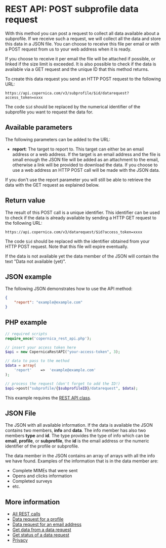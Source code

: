 # REST API: POST subprofile data request

With this method you can post a request to collect all data available about
a subprofile. If we receive such a request, we will collect all the data
and store this data in a JSON file. You can choose to receive this file 
per email or with a POST request from us to your web address when it is ready. 

If you choose to receive it per email the file will be attached if possible, 
or linked if the size limit is exceeded. It is also possible to check if the
data is available via a GET request and the unique ID that this method
returns.

To create this data request you send an HTTP POST request to the following URL:

`https://api.copernica.com/v3/subprofile/$id/datarequest?access_token=xxxx`

The code `$id` should be replaced by the numerical identifier of the subprofile 
you want to request the data for.

## Available parameters

The following parameters can be added to the URL:

* **report**: The target to report to. This target can either be an email address or 
a web address. If the target is an email address and the file is small enough the 
JSON file will be added as an attachment to the email, otherwise a link will 
be provided to download the data. If you choose to use a web address an 
HTTP POST call will be made with the JSON data.

If you don't use the report parameter you will still be able to retrieve 
the data with the GET request as explained below.

## Return value

The result of this POST call is a unique identifier. This identifier can be
used to check if the data is already available by sending a HTTP GET request
to the following URL:

`https://api.copernica.com/v3/datarequest/$id?access_token=xxxx`

The code `$id` should be replaced with the identifier obtained from your
HTTP POST request. Note that this file will expire eventually.

If the data is not available yet the data member of the JSON will contain the 
text "Data not available (yet)".

## JSON example
The following JSON demonstrates how to use the API method:

```json
{
    "report": "example@example.com"
}
```

## PHP example

```php
// required scripts
require_once('copernica_rest_api.php');

// insert your access token here
$api = new CopernicaRestAPI("your-access-token", 3);

// data to pass to the method
$data = array(
    'report'    =>  'example@example.com'
);

// process the request (don't forget to add the ID!)
$api->post("subprofile/{$subprofileID}/datarequest", $data);
```
This example requires the [REST API class](./rest-php).

## JSON File

The JSON with all available information. If the data is available the
JSON contains two members, **info** and **data**. The info member has also 
two members **type** and **id**.  The type provides the type of info which 
can be **email**, **profile**, or  **subprofile**, the **id** is the email
address or the numeric identifier of the profile or subprofile. 

The data member in the JSON contains an array of arrays with all the info 
we have found. Examples of the information that is in the data member are:

- Complete MIMEs that were sent
- Opens and clicks information
- Completed surveys
- etc.

## More information

* [All REST calls](./rest-api)
* [Data request for a profile](./rest-profile-profile-datarequest)
* [Data request for an email address](./rest-post-email-datarequest)
* [Get data from a data request](./rest-get-datarequest-data)
* [Get status of a data request](./rest-get-datarequest-status)
* [Privacy](./privacy)
